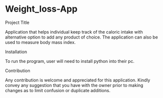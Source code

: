 # Weight_loss-App

Project Title

Application that helps individual keep track of the caloric intake with alternative option to add any product of choice.  The application can also be used to measure body mass index.  

Installation 

To run the program, user will need to install python into their pc.

Contribution

Any contribution is welcome and appreciated for this application.  Kindly convey any suggestion that you have with the owner prior to making changes as to limit confusion or duplicate additions.  
